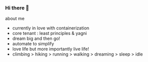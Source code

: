### Hi there 👋

about me

- currently in love with containerization
- core tenant : least principles & yagni
- dream big and then go! 
- automate to simplify 
- love life but more importantly live life!
- climbing > hiking > running > walking > dreaming > sleep > idle

<!--
**moontails/moontails** is a ✨ _special_ ✨ repository because its `README.md` (this file) appears on your GitHub profile.

Here are some ideas to get you started:

- 🔭 I’m currently working on ...
- 🌱 I’m currently learning ...
- 👯 I’m looking to collaborate on ...
- 🤔 I’m looking for help with ...
- 💬 Ask me about ...
- 📫 How to reach me: ...
- 😄 Pronouns: ...
- ⚡ Fun fact: ...
-->
